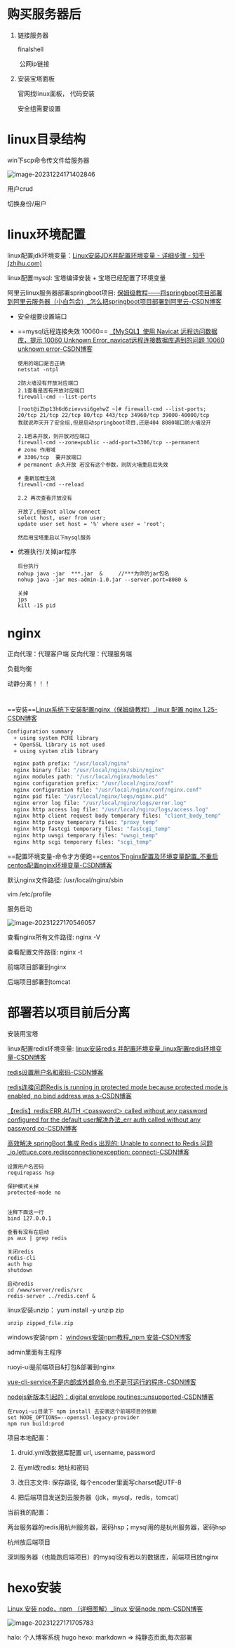 # 购买服务器后

1. 链接服务器

   finalshell

   ​	公网ip链接

2. 安装宝塔面板

   官网找linux面板， 代码安装

   安全组需要设置



# linux目录结构

win下scp命令传文件给服务器

![image-20231224171402846](./云服务器imgs/image-20231224171402846.png)

用户crud

切换身份/用户



# linux环境配置

linux配置jdk环境变量：[Linux安装JDK并配置环境变量 - 详细步骤 - 知乎 (zhihu.com)](https://zhuanlan.zhihu.com/p/341775533)

linux配置mysql: 宝塔编译安装 + 宝塔已经配置了环境变量



阿里云linux服务器部署springboot项目:  [保姆级教程——将springboot项目部署到阿里云服务器（小白包会）_怎么把springboot项目部署到阿里云-CSDN博客](https://blog.csdn.net/Elon15/article/details/124516929)

- 安全组要设置端口

- ==mysql远程连接失效 10060== [【MySQL】使用 Navicat 远程访问数据库，提示 10060 Unknown Error_navicat远程连接数据库遇到的问题 10060 unknown error-CSDN博客](https://blog.csdn.net/qq_34416331/article/details/104198260)

  ```shell
  使用的端口是否正确
  netstat -ntpl
  
  2防火墙没有开放对应端口
  2.1查看是否有开放对应端口
  firewall-cmd --list-ports
  
  [root@iZbp13h6d6zievvsi6gehwZ ~]# firewall-cmd --list-ports;
  20/tcp 21/tcp 22/tcp 80/tcp 443/tcp 34960/tcp 39000-40000/tcp
  我就说昨天开了安全组,但是启动springboot项目,还是404 8080端口防火墙没开
  
  2.1若未开放，则开放对应端口
  firewall-cmd --zone=public --add-port=3306/tcp --permanent
  # zone 作用域
  # 3306/tcp  要开放端口
  # permanent 永久开放 若没有这个参数，则防火墙重启后失效
   
  # 重新加载生效
  firewall-cmd --reload
  
  2.2 再次查看开放没有
  
  开放了,但是not allow connect
  select host, user from user;
  update user set host = '%' where user = 'root';
  
  然后用宝塔重启以下mysql服务
  ```

- 优雅执行/关掉jar程序

  ```shell
  后台执行
  nohup java -jar  ***.jar  &     //***为你的jar包名
  nohup java -jar mes-admin-1.0.jar --server.port=8080 &
  
  关掉
  jps
  kill -15 pid
  ```




# nginx

正向代理：代理客户端  反向代理：代理服务端

负载均衡

动静分离！！！

# 

==安装==[Linux系统下安装配置nginx（保姆级教程）_linux 配置 nginx 1.25-CSDN博客](https://blog.csdn.net/qq_65732918/article/details/131862373)



```sh
Configuration summary
  + using system PCRE library
  + OpenSSL library is not used
  + using system zlib library

  nginx path prefix: "/usr/local/nginx"
  nginx binary file: "/usr/local/nginx/sbin/nginx"
  nginx modules path: "/usr/local/nginx/modules"
  nginx configuration prefix: "/usr/local/nginx/conf"
  nginx configuration file: "/usr/local/nginx/conf/nginx.conf"
  nginx pid file: "/usr/local/nginx/logs/nginx.pid"
  nginx error log file: "/usr/local/nginx/logs/error.log"
  nginx http access log file: "/usr/local/nginx/logs/access.log"
  nginx http client request body temporary files: "client_body_temp"
  nginx http proxy temporary files: "proxy_temp"
  nginx http fastcgi temporary files: "fastcgi_temp"
  nginx http uwsgi temporary files: "uwsgi_temp"
  nginx http scgi temporary files: "scgi_temp"

```



==配置环境变量-命令才方便跑==[centos下nginx配置及环境变量配置_不重启centos配置nginx环境变量-CSDN博客](https://blog.csdn.net/wuhenglan/article/details/103158665)

默认nginx文件路径: /usr/local/nginx/sbin

vim /etc/profile



服务启动

![image-20231227170546057](./SpringBootimgs/image-20231227170546057.png)

查看nginx所有文件路径: nginx -V

查看配置文件路径: nginx -t





前端项目部署到nginx

后端项目部署到tomcat

# 部署若以项目前后分离

安装用宝塔

linux配置redix环境变量:  [linux安装redis 并配置环境变量_linux配置redis环境变量-CSDN博客](https://blog.csdn.net/VariatioZbw/article/details/106868094)

[redis设置用户名和密码-CSDN博客](https://blog.csdn.net/weixin_38858749/article/details/124686796)

[redis连接问题Redis is running in protected mode because protected mode is enabled, no bind address was s-CSDN博客](https://blog.csdn.net/qq_43470725/article/details/123097233)

[【redis】redis:ERR AUTH ＜password＞ called without any password configured for the default user解决办法_err auth  called without any password co-CSDN博客](https://blog.csdn.net/qq_36977923/article/details/121962045)

[高效解决 springBoot 集成 Redis 出现的: Unable to connect to Redis 问题_io.lettuce.core.redisconnectionexception: connecti-CSDN博客](https://blog.csdn.net/wandongshengno_1/article/details/102749689)

```
设置用户名密码
requirepass hsp

保护模式关掉
protected-mode no 


注释下面这一行
bind 127.0.0.1
```



```
查看有没有在启动
ps aux | grep redis

关闭redis
redis-cli
auth hsp
shutdown

启动redis
cd /www/server/redis/src
redis-server ../redis.conf &
```

linux安装unzip： yum install -y unzip zip

```text
unzip zipped_file.zip
```

windows安装npm： [windows安装npm教程_npm 安装-CSDN博客](https://blog.csdn.net/zhouyan8603/article/details/109039732)





admin里面有主程序

ruoyi-ui是前端项目&打包&部署到nginx

[vue-cli-service不是内部或外部命令,也不是可运行的程序-CSDN博客](https://blog.csdn.net/weixin_43170297/article/details/107039529)

[nodejs新版本引起的：digital envelope routines::unsupported-CSDN博客](https://blog.csdn.net/fengyuyeguirenenen/article/details/128319228)

```
在ruoyi-ui目录下 npm install 去安装这个前端项目的依赖
set NODE_OPTIONS=--openssl-legacy-provider
npm run build:prod
```





项目本地配置：

1. druid.yml改数据库配置 url, username, password

2. 在yml改redis: 地址和密码

3. 改日志文件: 保存路径, 每个encoder里面写charset配UTF-8

4. 把后端项目发送到云服务器（jdk，mysql，redis，tomcat）

当前我的配置：

两台服务器的redis用杭州服务器，密码hsp；mysql用的是杭州服务器，密码hsp

杭州放后端项目

深圳服务器（也能跑后端项目）的mysql没有若以的数据库，前端项目放nginx























# hexo安装

[Linux 安装 node，npm （详细图解）_linux 安装node npm-CSDN博客](https://blog.csdn.net/u011262253/article/details/104903255)

![image-20231227171705783](./SpringBootimgs/image-20231227171705783.png)

halo: 个人博客系统
hugo
hexo: markdown => 纯静态页面,每次部署
